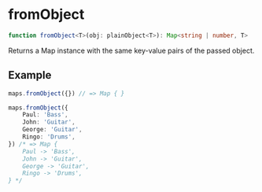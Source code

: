 # fromObject

```ts
function fromObject<T>(obj: plainObject<T>): Map<string | number, T>
```

Returns a Map instance with the same key-value pairs of the passed object.

## Example

```ts
maps.fromObject({}) // => Map { }
```

```ts
maps.fromObject({
    Paul: 'Bass',
    John: 'Guitar',
    George: 'Guitar',
    Ringo: 'Drums',
}) /* => Map {
    Paul -> 'Bass',
    John -> 'Guitar',
    George -> 'Guitar',
    Ringo -> 'Drums',
} */
```
